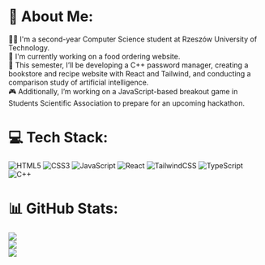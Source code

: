 # 💫 About Me:
👨‍🎓 I'm a second-year Computer Science student at Rzeszów University of Technology. <br>🥣 I'm currently working on a food ordering website. <br> 🏫 This semester, I’ll be developing a C++ password manager, creating a bookstore and recipe website with React and Tailwind, and conducting a comparison study of artificial intelligence. <br> 🎮 Additionally, I’m working on a JavaScript-based breakout game in Students Scientific Association to prepare for an upcoming hackathon.






# 💻 Tech Stack:
![HTML5](https://img.shields.io/badge/html5-%23E34F26.svg?style=for-the-badge&logo=html5&logoColor=white) ![CSS3](https://img.shields.io/badge/css3-%231572B6.svg?style=for-the-badge&logo=css3&logoColor=white) ![JavaScript](https://img.shields.io/badge/javascript-%23323330.svg?style=for-the-badge&logo=javascript&logoColor=%23F7DF1E) ![React](https://img.shields.io/badge/react-%2320232a.svg?style=for-the-badge&logo=react&logoColor=%2361DAFB) ![TailwindCSS](https://img.shields.io/badge/tailwindcss-%2338B2AC.svg?style=for-the-badge&logo=tailwind-css&logoColor=white) ![TypeScript](https://img.shields.io/badge/typescript-%23007ACC.svg?style=for-the-badge&logo=typescript&logoColor=white) ![C++](https://img.shields.io/badge/c++-%2300599C.svg?style=for-the-badge&logo=c%2B%2B&logoColor=white)
# 📊 GitHub Stats:
![](https://github-readme-stats.vercel.app/api?username=karolmichonsky&theme=dark&hide_border=false&include_all_commits=false&count_private=false)<br/>
![](https://github-readme-streak-stats.herokuapp.com/?user=karolmichonsky&theme=dark&hide_border=false)<br/>
![](https://github-readme-stats.vercel.app/api/top-langs/?username=karolmichonsky&theme=dark&hide_border=false&include_all_commits=false&count_private=false&layout=compact)
